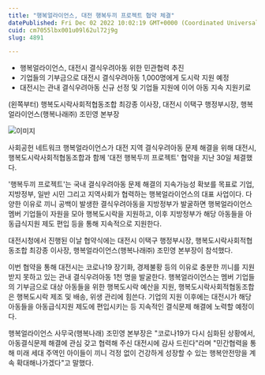 ```yaml
---
title: "행복얼라이언스, 대전 행복두끼 프로젝트 협약 체결"
datePublished: Fri Dec 02 2022 10:02:19 GMT+0000 (Coordinated Universal Time)
cuid: cm7055lbx001u09l62ul72j9g
slug: 4891

---
```



- 행복얼라이언스, 대전시 결식우려아동 위한 민관협력 추진
- 기업들의 기부금으로 대전시 결식우려아동 1,000명에게 도시락 지원 예정
- 대전시는 관내 결식우려아동 신규 선정 및 기업들 지원에 이어 아동 지속 지원키로

(왼쪽부터) 행복도시락사회적협동조합 최강종 이사장, 대전시 이택구 행정부시장, 행복얼라이언스(행복나래㈜) 조민영 본부장

![이미지](https://cdn.hashnode.com/res/hashnode/image/upload/v1739257744071/320c2563-dc38-4f03-8ad8-e7d09851496e.jpeg)

사회공헌 네트워크 행복얼라이언스가 대전 지역 결식우려아동 문제 해결을 위해 대전시, 행복도시락사회적협동조합과 함께 '대전 행복두끼 프로젝트' 협약을 지난 30일 체결했다.

'행복두끼 프로젝트'는 국내 결식우려아동 문제 해결의 지속가능성 확보를 목표로 기업, 지방정부, 일반 시민 그리고 지역사회가 협력하는 행복얼라이언스의 대표 사업이다. 다양한 이유로 끼니 공백이 발생한 결식우려아동을 지방정부가 발굴하면 행복얼라이언스 멤버 기업들이 자원을 모아 행복도시락을 지원하고, 이후 지방정부가 해당 아동들을 아동급식지원 제도 편입 등을 통해 지속적으로 지원한다.

대전시청에서 진행된 이날 협약식에는 대전시 이택구 행정부시장, 행복도시락사회적협동조합 최강종 이사장, 행복얼라이언스(행복나래㈜) 조민영 본부장이 참석했다.

이번 협약을 통해 대전시는 코로나19 장기화, 경제불황 등의 이유로 충분한 끼니를 지원받지 못하고 있는 관내 결식우려아동 1천 명을 발굴한다. 행복얼라이언스는 멤버 기업들의 기부금으로 대상 아동들을 위한 행복도시락 예산을 지원, 행복도시락사회적협동조합은 행복도시락 제조 및 배송, 위생 관리에 힘쓴다. 기업의 지원 이후에는 대전시가 해당 아동들을 아동급식지원 제도에 편입시키는 등 지속적인 결식문제 해결에 노력할 예정이다.

행복얼라이언스 사무국(행복나래) 조민영 본부장은 "코로나19가 다시 심화된 상황에서, 아동결식문제 해결에 관심 갖고 협력해 주신 대전시에 감사 드린다"라며 "민간협력을 통해 미래 세대 주역인 아이들이 끼니 걱정 없이 건강하게 성장할 수 있는 행복안전망을 계속 확대해나가겠다"고 말했다.